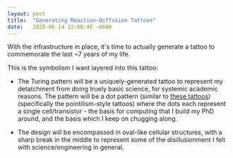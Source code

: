 ```yaml
---
layout: post
title:  "Generating Reaction-Diffusion Tattoos"
date:   2025-06-14 12:00:45 -0600
---
```

With the infrastructure in place, it's time to actually generate a tattoo to commemorate the last ~7 years of my life.

This is the symbolism I want layered into this tattoo:

* The Turing pattern will be a uniquely-generated tattoo to represent my detatchment from doing truely basic science, for systemic academic reasons. The pattern will be a dot pattern (similar to [these tattoos](https://www.stylecraze.com/articles/dotwork-tattoos/)) (specifically the pointilism-style tattoos) where the dots each represent a single cell/transistor - the basis for computing that I build my PhD around, and the basis which I keep on chugging along.

* The design will be encompassed in oval-like cellular structures, with a sharp break in the middle to represent some of the disillusionment I felt with science/engineering in general. 